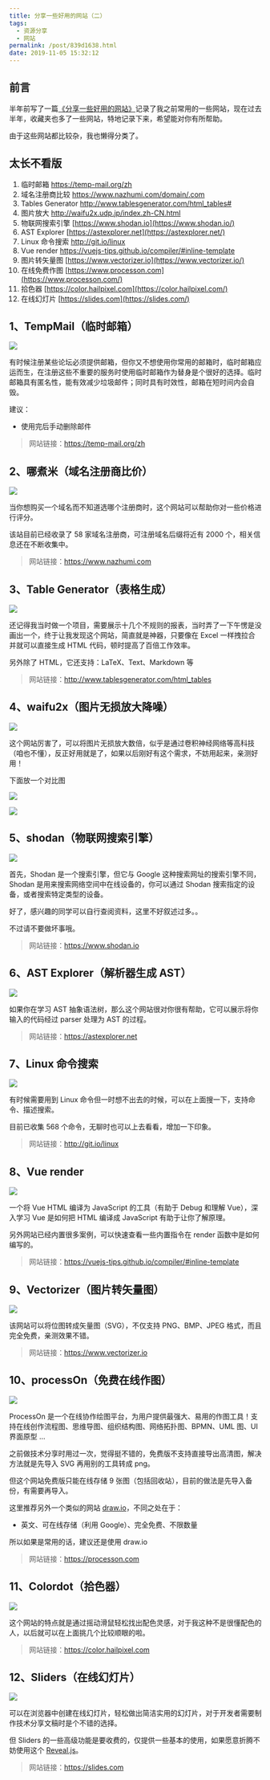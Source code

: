 ```yaml
---
title: 分享一些好用的网站（二）
tags:
  - 资源分享
  - 网站
permalink: /post/839d1638.html
date: 2019-11-05 15:32:12
---
```


## 前言

半年前写了一篇[《分享一些好用的网站》](https://4ark.me/posts/share-site.html)记录了我之前常用的一些网站，现在过去半年，收藏夹也多了一些网站，特地记录下来，希望能对你有所帮助。

由于这些网站都比较杂，我也懒得分类了。

## 太长不看版

1. 临时邮箱 https://temp-mail.org/zh
2. 域名注册商比较 https://www.nazhumi.com/domain/.com
3. Tables Generator http://www.tablesgenerator.com/html_tables#
4. 图片放大 http://waifu2x.udp.jp/index.zh-CN.html
5. 物联网搜索引擎 [https://www.shodan.io](https://www.shodan.io/)
6. AST Explorer [https://astexplorer.net](https://astexplorer.net/)
7. Linux 命令搜索 http://git.io/linux
8. Vue render https://vuejs-tips.github.io/compiler/#inline-template
9. 图片转矢量图 [https://www.vectorizer.io](https://www.vectorizer.io/)
10. 在线免费作图 [https://www.processon.com](https://www.processon.com/)
11. 拾色器 [https://color.hailpixel.com](https://color.hailpixel.com/)
12. 在线幻灯片 [https://slides.com](https://slides.com/)

## 1、TempMail（临时邮箱）

![](https://gd4ark-1258805822.cos.ap-guangzhou.myqcloud.com/images/20191105152931.png)

有时候注册某些论坛必须提供邮箱，但你又不想使用你常用的邮箱时，临时邮箱应运而生，在注册这些不重要的服务时使用临时邮箱作为替身是个很好的选择。临时邮箱具有匿名性，能有效减少垃圾邮件；同时具有时效性，邮箱在短时间内会自毁。

建议：

- 使用完后手动删除邮件

> 网站链接：https://temp-mail.org/zh

## 2、哪煮米（域名注册商比价）

![](https://gd4ark-1258805822.cos.ap-guangzhou.myqcloud.com/images/20191105153609.png)

当你想购买一个域名而不知道选哪个注册商时，这个网站可以帮助你对一些价格进行评分。

该站目前已经收录了 58 家域名注册商，可注册域名后缀将近有 2000 个，相关信息还在不断收集中。

> 网站链接：https://www.nazhumi.com

## 3、Table Generator（表格生成）

![](https://gd4ark-1258805822.cos.ap-guangzhou.myqcloud.com/images/20191105154026.png)

还记得我当时做一个项目，需要展示十几个不规则的报表，当时弄了一下午愣是没画出一个，终于让我发现这个网站，简直就是神器，只要像在 Excel 一样拽拉合并就可以直接生成 HTML 代码，顿时提高了百倍工作效率。

另外除了 HTML，它还支持：LaTeX、Text、Markdown 等

> 网站链接：http://www.tablesgenerator.com/html_tables

## 4、waifu2x（图片无损放大降噪）

![](https://gd4ark-1258805822.cos.ap-guangzhou.myqcloud.com/images/20191105154646.png)

这个网站厉害了，可以将图片无损放大数倍，似乎是通过卷积神经网络等高科技（咱也不懂），反正好用就是了，如果以后刚好有这个需求，不妨用起来，亲测好用！

下面放一个对比图

![](https://gd4ark-1258805822.cos.ap-guangzhou.myqcloud.com/images/下载.jpeg)

![](https://gd4ark-1258805822.cos.ap-guangzhou.myqcloud.com/images/下载_waifu2x_art_noise1_scale_tta_1.png)

## 5、shodan（物联网搜索引擎）

![](https://gd4ark-1258805822.cos.ap-guangzhou.myqcloud.com/images/20191105160718.png)

首先，Shodan 是一个搜索引擎，但它与 Google 这种搜索网址的搜索引擎不同，Shodan 是用来搜索网络空间中在线设备的，你可以通过 Shodan 搜索指定的设备，或者搜索特定类型的设备。

好了，感兴趣的同学可以自行查阅资料，这里不好叙述过多。。

不过请不要做坏事哦。

> 网站链接：https://www.shodan.io

## 6、AST Explorer（解析器生成 AST）

![](https://gd4ark-1258805822.cos.ap-guangzhou.myqcloud.com/images/20191105162317.png)

如果你在学习 AST 抽象语法树，那么这个网站很对你很有帮助，它可以展示将你输入的代码经过 parser 处理为 AST 的过程。

> 网站链接：https://astexplorer.net

## 7、Linux 命令搜索

![](https://gd4ark-1258805822.cos.ap-guangzhou.myqcloud.com/images/20191105163308.png)

有时候需要用到 Linux 命令但一时想不出去的时候，可以在上面搜一下，支持命令、描述搜索。

目前已收集 568 个命令，无聊时也可以上去看看，增加一下印象。

> 网站链接：http://git.io/linux

## 8、Vue render

![](https://gd4ark-1258805822.cos.ap-guangzhou.myqcloud.com/images/20191105164607.png)

一个将 Vue HTML 编译为 JavaScript 的工具（有助于 Debug 和理解 Vue），深入学习 Vue 是如何把 HTML 编译成 JavaScript 有助于让你了解原理。

另外网站已经内置很多案例，可以快速查看一些内置指令在 render 函数中是如何编写的。

> 网站链接：https://vuejs-tips.github.io/compiler/#inline-template

## 9、Vectorizer（图片转矢量图）

![](https://gd4ark-1258805822.cos.ap-guangzhou.myqcloud.com/images/20191105165152.png)

该网站可以将位图转成矢量图（SVG），不仅支持 PNG、BMP、JPEG 格式，而且完全免费，亲测效果不错。

> 网站链接：https://www.vectorizer.io

## 10、processOn（免费在线作图）

![](https://gd4ark-1258805822.cos.ap-guangzhou.myqcloud.com/images/20191105165623.png)

ProcessOn 是一个在线协作绘图平台，为用户提供最强大、易用的作图工具！支持在线创作流程图、思维导图、组织结构图、网络拓扑图、BPMN、UML 图、UI 界面原型 ...

之前做技术分享时用过一次，觉得挺不错的，免费版不支持直接导出高清图，解决方法就是先导入 SVG 再用别的工具转成 png。

但这个网站免费版只能在线存储 9 张图（包括回收站），目前的做法是先导入备份，有需要再导入。

这里推荐另外一个类似的网站 [draw.io](https://www.draw.io/)，不同之处在于：

- 英文、可在线存储（利用 Google）、完全免费、不限数量

所以如果是常用的话，建议还是使用 draw.io

> 网站链接：https://processon.com

## 11、Colordot（拾色器）

![](https://gd4ark-1258805822.cos.ap-guangzhou.myqcloud.com/images/20191105171134.png)

这个网站的特点就是通过摇动滑鼠轻松找出配色灵感，对于我这种不是很懂配色的人，以后就可以在上面挑几个比较顺眼的啦。

> 网站链接：https://color.hailpixel.com

## 12、Sliders（在线幻灯片）

![](https://gd4ark-1258805822.cos.ap-guangzhou.myqcloud.com/images/20191105171436.png)

可以在浏览器中创建在线幻灯片，轻松做出简洁实用的幻灯片，对于开发者需要制作技术分享文稿时是个不错的选择。

但 Sliders 的一些高级功能是要收费的，仅提供一些基本的使用，如果愿意折腾不妨使用这个 [Reveal.js](https://github.com/hakimel/reveal.js)。

> 网站链接：https://slides.com
